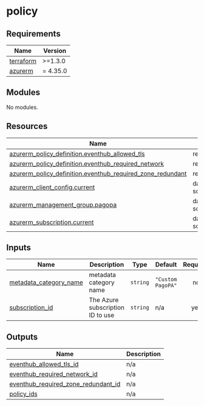 # policy

<!-- markdownlint-disable -->
<!-- BEGIN_TF_DOCS -->
## Requirements

| Name | Version |
|------|---------|
| <a name="requirement_terraform"></a> [terraform](#requirement\_terraform) | >=1.3.0 |
| <a name="requirement_azurerm"></a> [azurerm](#requirement\_azurerm) | = 4.35.0 |

## Modules

No modules.

## Resources

| Name | Type |
|------|------|
| [azurerm_policy_definition.eventhub_allowed_tls](https://registry.terraform.io/providers/hashicorp/azurerm/4.35.0/docs/resources/policy_definition) | resource |
| [azurerm_policy_definition.eventhub_required_network](https://registry.terraform.io/providers/hashicorp/azurerm/4.35.0/docs/resources/policy_definition) | resource |
| [azurerm_policy_definition.eventhub_required_zone_redundant](https://registry.terraform.io/providers/hashicorp/azurerm/4.35.0/docs/resources/policy_definition) | resource |
| [azurerm_client_config.current](https://registry.terraform.io/providers/hashicorp/azurerm/4.35.0/docs/data-sources/client_config) | data source |
| [azurerm_management_group.pagopa](https://registry.terraform.io/providers/hashicorp/azurerm/4.35.0/docs/data-sources/management_group) | data source |
| [azurerm_subscription.current](https://registry.terraform.io/providers/hashicorp/azurerm/4.35.0/docs/data-sources/subscription) | data source |

## Inputs

| Name | Description | Type | Default | Required |
|------|-------------|------|---------|:--------:|
| <a name="input_metadata_category_name"></a> [metadata\_category\_name](#input\_metadata\_category\_name) | metadata category name | `string` | `"Custom PagoPA"` | no |
| <a name="input_subscription_id"></a> [subscription\_id](#input\_subscription\_id) | The Azure subscription ID to use | `string` | n/a | yes |

## Outputs

| Name | Description |
|------|-------------|
| <a name="output_eventhub_allowed_tls_id"></a> [eventhub\_allowed\_tls\_id](#output\_eventhub\_allowed\_tls\_id) | n/a |
| <a name="output_eventhub_required_network_id"></a> [eventhub\_required\_network\_id](#output\_eventhub\_required\_network\_id) | n/a |
| <a name="output_eventhub_required_zone_redundant_id"></a> [eventhub\_required\_zone\_redundant\_id](#output\_eventhub\_required\_zone\_redundant\_id) | n/a |
| <a name="output_policy_ids"></a> [policy\_ids](#output\_policy\_ids) | n/a |
<!-- END_TF_DOCS -->
